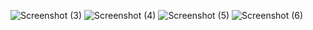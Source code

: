 
![Screenshot (3)](https://user-images.githubusercontent.com/109066790/178947218-57d7a818-aa16-40f3-aa2b-86722b7cab65.png)
![Screenshot (4)](https://user-images.githubusercontent.com/109066790/178965745-34f6a2e3-7a34-4637-8541-3a382ed4ff1b.png)
![Screenshot (5)](https://user-images.githubusercontent.com/109066790/179020525-d041c621-0681-4893-9b4c-4eaca6591e1e.png)
![Screenshot (6)](https://user-images.githubusercontent.com/109066790/179020550-3ab8af68-dbc4-47d0-ad21-9665d2614685.png)
